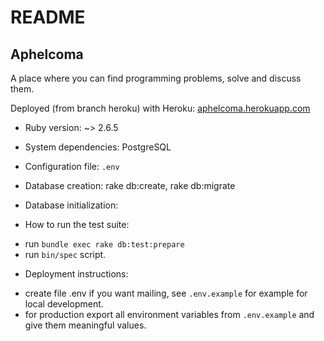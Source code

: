 # README

## Aphelcoma

A place where you can find programming problems, solve and discuss them.

Deployed (from branch heroku) with Heroku: [aphelcoma.herokuapp.com](https://aphelcoma.herokuapp.com/)

* Ruby version: ~> 2.6.5

* System dependencies: PostgreSQL

* Configuration file: `.env`

* Database creation: rake db:create, rake db:migrate

* Database initialization:

* How to run the test suite:
- run `bundle exec rake db:test:prepare`
- run `bin/spec` script.

* Deployment instructions:
- create file .env if you want mailing, see `.env.example` for example for local development.
- for production export all environment variables from `.env.example` and give them meaningful values. 
